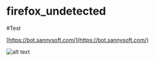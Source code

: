 # firefox_undetected

#Test 

[https://bot.sannysoft.com/](https://bot.sannysoft.com/)

![alt text](https://imgur.com/download/c4VcLeH/)
